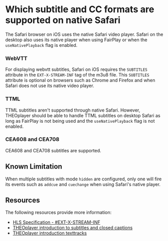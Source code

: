 # Which subtitle and CC formats are supported on native Safari

The Safari browser on iOS uses the native Safari video player.
Safari on the desktop also uses its native player when using FairPlay or when the `useNativePlayback` flag is enabled.

### WebVTT

For displaying webvtt subtitles, Safari on iOS requires the `SUBTITLES` attribute in the `EXT-X-STREAM-INF` tag of the m3u8 file.
This `SUBTITLES` attribute is optional on browsers such as Chrome and Firefox and when Safari does not use its native video player.

### TTML

TTML subtitles aren't supported through native Safari. However, THEOplayer should be able to handle TTML subtitles on desktop Safari as long as FairPlay is not being used and the `useNativePlayback` flag is not enabled.

### CEA608 and CEA708

CEA608 and CEA708 subtitles are supported.

## Known Limitation

When multiple subtitles with mode `hidden` are configured, only one will fire its events such as `addcue` and `cuechange` when using Safari's native player.

## Resources

The following resources provide more information:

- [HLS Specification - #EXT-X-STREAM-INF](https://datatracker.ietf.org/doc/html/rfc8216#section-4.3.4.2)
- [THEOplayer introduction to subtitles and closed captions](https://docs.theoplayer.com/knowledge-base/03-playback/subtitles-and-closed-captions/00-introduction.md)
- [THEOplayer introduction texttracks](https://docs.theoplayer.com/how-to-guides/10-texttrack/00-introduction.md)
